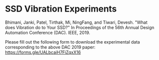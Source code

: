 # SSD Vibration Experiments

Bhimani, Janki, Patel, Tirthak, Mi, NingFang, and Tiwari, Devesh. "What does Vibration do to Your SSD?" In Proceedings of the 56th Annual Design Automation Conference (DAC). IEEE, 2019.

Please fill out the following form to download the experimental data corresponding to the above DAC 2019 paper:
https://forms.gle/UALbcaiH7FiZqxX16
